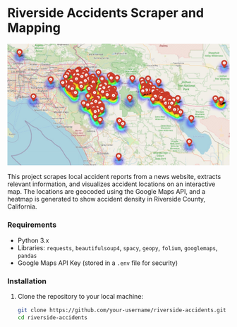 # Riverside Accidents Scraper and Mapping

![Accident Map](images/accident-map.jpg)

This project scrapes local accident reports from a news website, extracts relevant information, and visualizes accident locations on an interactive map. The locations are geocoded using the Google Maps API, and a heatmap is generated to show accident density in Riverside County, California.

### Requirements

- Python 3.x
- Libraries: `requests`, `beautifulsoup4`, `spacy`, `geopy`, `folium`, `googlemaps`, `pandas`
- Google Maps API Key (stored in a `.env` file for security)

### Installation

1. Clone the repository to your local machine:

   ```bash
   git clone https://github.com/your-username/riverside-accidents.git
   cd riverside-accidents
    ```